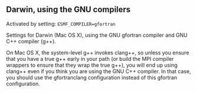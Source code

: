 ## Darwin, using the GNU compilers

Activated by setting: `ESMF_COMPILER=gfortran`

Settings for Darwin (Mac OS X), using the GNU gfortran compiler
and GNU C++ compiler (g++).

On Mac OS X, the system-level g++ invokes clang++, so unless you ensure
that you have a true g++ early in your path (or build the MPI compiler
wrappers to ensure that they wrap the true g++), you will end up using
clang++ even if you think you are using the GNU C++ compiler. In that
case, you should use the gfortranclang configuration instead of this
gfortran configuration.
